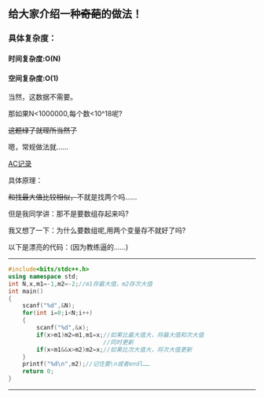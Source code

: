 ## 给大家介绍一种~~奇葩~~的做法！

### 具体复杂度：
#### **时间复杂度:O(N)**
#### **空间复杂度:O(1)**

当然，这数据不需要。

那如果N<1000000,每个数<10^18呢?

~~这题绿了就理所当然了~~

嗯，常规做法就……

[AC记录](https://www.luogu.org/record/show?rid=14829841)

具体原理：

~~和找最大值比较相似，~~不就是找两个吗……

但是我同学讲：那不是要数组存起来吗?

我又想了一下：为什么要数组呢,用两个变量存不就好了吗?

以下是漂亮的代码：(因为教练逼的……)
***
```cpp
#include<bits/stdc++.h>
using namespace std;
int N,x,m1=-1,m2=-2;//m1存最大值，m2存次大值
int main()
{
	scanf("%d",&N);
	for(int i=0;i<N;i++)
	{
		scanf("%d",&x);
		if(x>m1)m2=m1,m1=x;//如果比最大值大，将最大值和次大值
        				   //同时更新
		if(x<m1&&x>m2)m2=x;//如果比次大值大，将次大值更新
	}
	printf("%d\n",m2);//记住要\n或者endl……
	return 0;
}
```
***